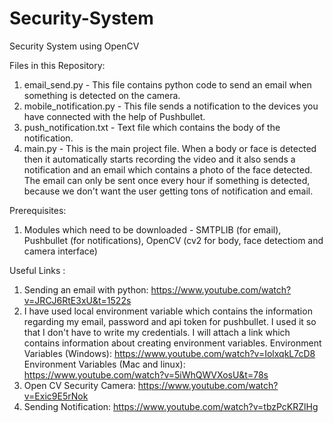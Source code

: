 # Security-System
Security System using OpenCV

Files in this Repository:
1. email_send.py - This file contains python code to send an email when something is detected on the camera.
2. mobile_notification.py - This file sends a notification to the devices you have connected with the help of Pushbullet.
3. push_notification.txt - Text file which contains the body of the notification.
4. main.py - This is the main project file. When a body or face is detected then it automatically starts recording the video and it also sends a notification and an email which contains a photo of the face detected. The email can only be sent once every hour if something is detected, because we don't want the user getting tons of notification and email.


Prerequisites:
1. Modules which need to be downloaded - SMTPLIB (for email), Pushbullet (for notifications), OpenCV (cv2 for body, face detectiom and camera interface)

Useful Links :
1. Sending an email with python: https://www.youtube.com/watch?v=JRCJ6RtE3xU&t=1522s
2. I have used local environment variable which contains the information regarding my email, password and api token for pushbullet. I used it so that I don't have to write my credentials. I will attach a link which contains information about creating environment variables.
Environment Variables (Windows): https://www.youtube.com/watch?v=IolxqkL7cD8
Environment Variables (Mac and linux): https://www.youtube.com/watch?v=5iWhQWVXosU&t=78s
3. Open CV Security Camera: https://www.youtube.com/watch?v=Exic9E5rNok
4. Sending Notification: https://www.youtube.com/watch?v=tbzPcKRZlHg
